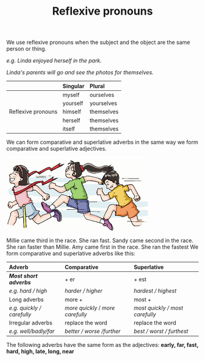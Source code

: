 ﻿---
layout: post
title:  "Reflexive pronouns"
description: Reflexive pronouns
keywords: Reflexive pronouns
categories: grammar
---
We use reflexive pronouns when the subject and the object are the same person or thing.

*e.g. Linda enjoyed herself in the park.*

*Linda's parents will go and see the photos for themselves.*

|                   |Singular|Plural    |
|:------------------|:-------|:---------|
|                   |myself  |ourselves |
|                   |yourself|yourselves|
|Reflexive pronouns |himself |themselves|
|                   |herself |themselves|
|	                |itself  |themselves|

We can form comparative and superlative adverbs in the same way we form comparative and superlative adjectives.

![reflexive.png][1]

Millie came third in the race. She ran fast.
Sandy came second in the race. She ran faster than Millie.
Amy came first in the race. She ran the fastest
We form comparative and superlative adverbs like this:

|Adverb                    |Comparative                      |Superlative                    |
|:-------------------------|:--------------------------------|:------------------------------|
|***Most short adverbs***  |+ er                             |+ est                          |
|*e.g. hard / high*        |*harder / higher*                |*hardest / highest*            |
|Long adverbs              |more +                           |most +                         |
|*e.g. quickly / carefully*|*more quickly* / *more carefully*|*most quickly / most carefully*|
|Irregular adverbs         |replace the word|replace the word|                               | 
|*e.g. well/badly/far*     |*better / worse /further*        |*best / worst / furthest*      |

The following adverbs have the same form as the adjectives:
**early, far, fast, hard, high, late, long, near**

 [1]: https://github.com/InfiniteWu/InfiniteWu.github.io/blob/master/images/reflexive.png?raw=true
